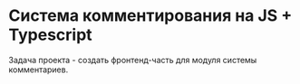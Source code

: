 <h1>Система комментирования на JS + Typescript</h1>
<p>Задача проекта - создать фронтенд-часть для модуля системы комментариев.</p>

